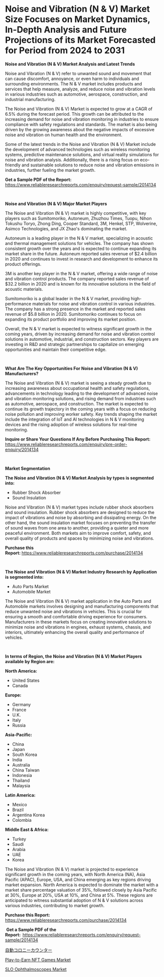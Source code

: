 <p><h1>Noise and Vibration (N & V) Market Size Focuses on Market Dynamics, In-Depth Analysis and Future Projections of its Market Forecasted for Period from 2024 to 2031</h1></p><p><strong>Noise and Vibration (N & V) Market Analysis and Latest Trends</strong></p>
<p><p>Noise and Vibration (N & V) refer to unwanted sound and movement that can cause discomfort, annoyance, or even harm to individuals and surrounding environments. The N & V market includes products and services that help measure, analyze, and reduce noise and vibration levels in various industries such as automotive, aerospace, construction, and industrial manufacturing.</p><p>The Noise and Vibration (N & V) Market is expected to grow at a CAGR of 6.5% during the forecast period. This growth can be attributed to the increasing demand for noise and vibration monitoring in industries to ensure compliance with safety regulations and standards. The market is also being driven by the growing awareness about the negative impacts of excessive noise and vibration on human health and the environment.</p><p>Some of the latest trends in the Noise and Vibration (N & V) Market include the development of advanced technologies such as wireless monitoring systems, predictive maintenance solutions, and virtual reality simulations for noise and vibration analysis. Additionally, there is a rising focus on eco-friendly and sustainable solutions to reduce noise and vibration emissions in industries, further fueling the market growth.</p></p>
<p><strong>Get a Sample PDF of the Report:&nbsp;</strong> <a href="https://www.reliableresearchreports.com/enquiry/request-sample/2014134">https://www.reliableresearchreports.com/enquiry/request-sample/2014134</a></p>
<p>&nbsp;</p>
<p><strong>Noise and Vibration (N & V) Major Market Players</strong></p>
<p><p>The Noise and Vibration (N & V) market is highly competitive, with key players such as Sumitomoriko, Autoneum, Zhuzhou Times, Tuopu, Nihon Tokushu Toryo, Zhong Ding, Cooper Standard, 3M, Henkel, STP, Wolverine, Asimco Technologies, and JX Zhao's dominating the market.</p><p>Autoneum is a leading player in the N & V market, specializing in acoustic and thermal management solutions for vehicles. The company has shown consistent growth over the years and is expected to continue expanding its market share in the future. Autoneum reported sales revenue of $2.4 billion in 2020 and continues to invest in research and development to enhance its product offerings.</p><p>3M is another key player in the N & V market, offering a wide range of noise and vibration control products. The company reported sales revenue of $32.2 billion in 2020 and is known for its innovative solutions in the field of acoustic materials.</p><p>Sumitomoriko is a global leader in the N & V market, providing high-performance materials for noise and vibration control in various industries. The company has a strong presence in the market and reported sales revenue of $5.8 billion in 2020. Sumitomoriko continues to focus on expanding its product portfolio and improving its market position.</p><p>Overall, the N & V market is expected to witness significant growth in the coming years, driven by increasing demand for noise and vibration control solutions in automotive, industrial, and construction sectors. Key players are investing in R&D and strategic partnerships to capitalize on emerging opportunities and maintain their competitive edge.</p></p>
<p>&nbsp;</p>
<p><strong>What Are The Key Opportunities For Noise and Vibration (N & V) Manufacturers?</strong></p>
<p><p>The Noise and Vibration (N & V) market is seeing a steady growth due to increasing awareness about occupational health and safety regulations, advancements in technology leading to the development of advanced noise and vibration monitoring solutions, and rising demand from industries such as automotive, aerospace, and construction. The market is expected to continue its growth trajectory in the coming years with a focus on reducing noise pollution and improving worker safety. Key trends shaping the market include the integration of IoT and AI technologies in N & V monitoring devices and the rising adoption of wireless solutions for real-time monitoring.</p></p>
<p><strong>Inquire or Share Your Questions If Any Before Purchasing This Report:</strong> <a href="https://www.reliableresearchreports.com/enquiry/pre-order-enquiry/2014134">https://www.reliableresearchreports.com/enquiry/pre-order-enquiry/2014134</a></p>
<p>&nbsp;</p>
<p><strong>Market Segmentation</strong></p>
<p><strong>The Noise and Vibration (N & V) Market Analysis by types is segmented into:</strong></p>
<p><ul><li>Rubber Shock Absorber</li><li>Sound Insulation</li></ul></p>
<p><p>Noise and Vibration (N & V) market types include rubber shock absorbers and sound insulation. Rubber shock absorbers are designed to reduce the impact of vibrations and noise by absorbing and dissipating energy. On the other hand, the sound insulation market focuses on preventing the transfer of sound waves from one area to another, providing a quieter and more peaceful environment. Both markets aim to improve comfort, safety, and overall quality of products and spaces by minimizing noise and vibrations.</p></p>
<p><strong>Purchase this Report:&nbsp;</strong><a href="https://www.reliableresearchreports.com/purchase/2014134">https://www.reliableresearchreports.com/purchase/2014134</a></p>
<p>&nbsp;</p>
<p><strong>The Noise and Vibration (N & V) Market Industry Research by Application is segmented into:</strong></p>
<p><ul><li>Auto Parts Market</li><li>Automobile Market</li></ul></p>
<p><p>The Noise and Vibration (N & V) market application in the Auto Parts and Automobile markets involves designing and manufacturing components that reduce unwanted noise and vibrations in vehicles. This is crucial for ensuring a smooth and comfortable driving experience for consumers. Manufacturers in these markets focus on creating innovative solutions to minimize noise and vibrations in engines, exhaust systems, chassis, and interiors, ultimately enhancing the overall quality and performance of vehicles.</p></p>
<p>&nbsp;</p>
<p><strong>In terms of Region, the Noise and Vibration (N & V) Market Players available by Region are:</strong></p>
<p>
    <p> <strong> North America: </strong>
        <ul>
            <li>United States</li>
            <li>Canada</li>
        </ul>
        </p> 
    <p> <strong> Europe: </strong>
        <ul>
            <li>Germany</li>
            <li>France</li>
            <li>U.K.</li>
            <li>Italy</li>
            <li>Russia</li>
        </ul>
        </p> 
    <p> <strong> Asia-Pacific: </strong>
        <ul>
            <li>China</li>
            <li>Japan</li>
            <li>South Korea</li>
            <li>India</li>
            <li>Australia</li>
            <li>China Taiwan</li>
            <li>Indonesia</li>
            <li>Thailand</li>
            <li>Malaysia</li>
        </ul>
        </p> 
    <p> <strong> Latin America: </strong>
        <ul>
            <li>Mexico</li>
            <li>Brazil</li>
            <li>Argentina Korea</li>
            <li>Colombia</li>
        </ul>
        </p> 
    <p> <strong> Middle East & Africa: </strong>
        <ul>
            <li>Turkey</li>
            <li>Saudi</li>
            <li>Arabia</li>
            <li>UAE</li>
            <li>Korea</li>
        </ul>
    </p>
    </p>
<p><p>The Noise and Vibration (N & V) market is projected to experience significant growth in the coming years, with North America (NA), Asia Pacific (APAC), Europe, USA, and China emerging as key regions driving market expansion. North America is expected to dominate the market with a market share percentage valuation of 35%, followed closely by Asia Pacific at 30%, Europe at 20%, USA at 10%, and China at 5%. These regions are anticipated to witness substantial adoption of N & V solutions across various industries, contributing to market growth.</p></p>
<p><strong>Purchase this Report: </strong><a href="https://www.reliableresearchreports.com/purchase/2014134">https://www.reliableresearchreports.com/purchase/2014134</a></p>
<p>&nbsp;<strong>Get a Sample PDF of the Report:&nbsp;&nbsp;</strong><a href="https://www.reliableresearchreports.com/enquiry/request-sample/2014134">https://www.reliableresearchreports.com/enquiry/request-sample/2014134</a></p>
<p><strong></strong></p>
<p><p><a href="https://medium.com/@angeliabkratze/%E8%87%AA%E5%8B%95%E3%82%B3%E3%83%AD%E3%83%8B%E3%83%BC%E3%82%AB%E3%82%A6%E3%83%B3%E3%82%BF%E3%83%BC%E3%83%9E%E3%83%BC%E3%82%B1%E3%83%83%E3%83%88%E3%81%AE%E3%83%88%E3%83%AC%E3%83%B3%E3%83%89%E3%81%A8%E5%B8%82%E5%A0%B4%E5%88%86%E6%9E%90%E3%81%AF-2024%E5%B9%B4%E3%81%8B%E3%82%892031%E5%B9%B4%E3%81%AE%E6%9C%9F%E9%96%93%E3%81%AB%E4%BA%88%E6%B8%AC%E3%81%95%E3%82%8C%E3%81%A6%E3%81%84%E3%81%BE%E3%81%99-6abda5cb885a">自動コロニーカウンター</a></p><p><a href="https://view.publitas.com/reportprime-1/play-to-earn-nft-games-market-a-comprehensive-report-of-its-market-share-growth-trends-2023-2030/">Play-to-Earn NFT Games Market</a></p><p><a href="https://view.publitas.com/reportprime-1/slo-ophthalmoscopes-market-centers-on-aspects-such-as-market-growth-market-share-market-opportunity-and-projected-forecasts-spanning-from-2023-to-2030/">SLO Ophthalmoscopes Market</a></p></p>